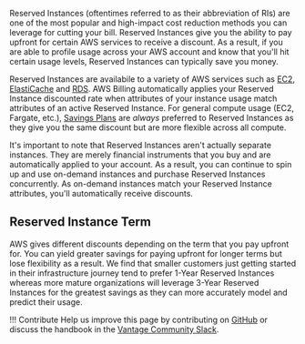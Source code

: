 Reserved Instances (oftentimes referred to as their abbreviation of RIs) are one of the most popular and high-impact cost reduction methods you can leverage for cutting your bill. Reserved Instances give you the ability to pay upfront for certain AWS services to receive a discount. As a result, if you are able to profile usage across your AWS account and know that you'll hit certain usage levels, Reserved Instances can typically save you money. 

Reserved Instances are availabile to a variety of AWS services such as [EC2](../services/ec2-pricing.md), [ElastiCache](../services/elasticache-pricing.md) and [RDS](../services/rds-pricing.md). AWS Billing automatically applies your Reserved Instance discounted rate when attributes of your instance usage match attributes of an active Reserved Instance. For general compute usage (EC2, Fargate, etc.), [Savings Plans](savings-plans.md) are _always_ preferred to Reserved Instances as they give you the same discount but are more flexible across all compute. 

It's important to note that Reserved Instances aren't actually separate instances. They are merely financial instruments that you buy and are automatically applied to your account. As a result, you can continue to spin up and use on-demand instances and purchase Reserved Instances concurrently. As on-demand instances match your Reserved Instance attributes, you'll automatically receive discounts. 

## Reserved Instance Term

AWS gives different discounts depending on the term that you pay upfront for. You can yield greater savings for paying upfront for longer terms but lose flexibility as a result. We find that smaller customers just getting started in their infrastructure journey tend to prefer 1-Year Reserved Instances whereas more mature organizations will leverage 3-Year Reserved Instances for the greatest savings as they can more accurately model and predict their usage. 

!!! Contribute
    Help us improve this page by contributing on [GitHub](https://github.com/vantage-sh/handbook) or discuss the handbook in the [Vantage Community Slack](https://join.slack.com/t/vantagecommunity/shared_invite/zt-oey52myv-gq4AWRKkX25kjp1UGziPTw).